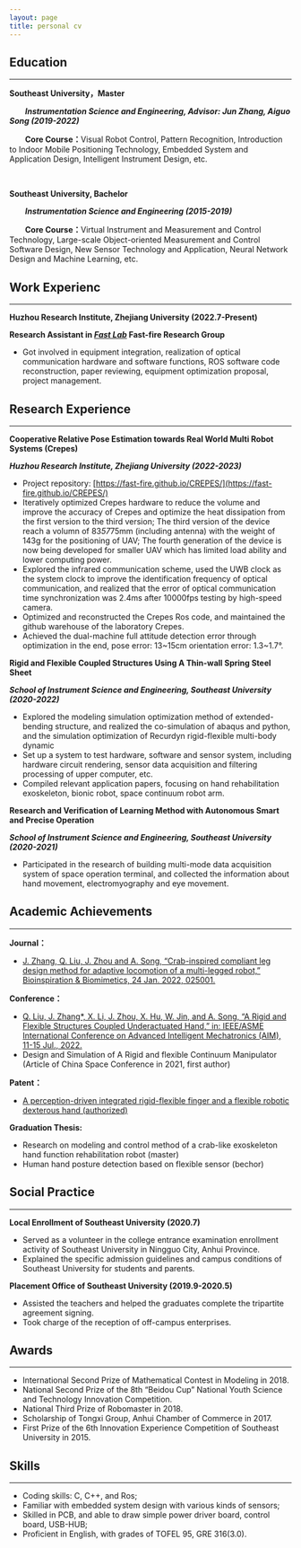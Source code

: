 ```yaml
---
layout: page
title: personal cv
---
```



## Education

---
<p style="text-indent:0em">
<b>Southeast University，Master</b>
</p>

<p style="text-indent:2em"> 
<i><b>Instrumentation Science and Engineering, Advisor: Jun Zhang, Aiguo Song (2019-2022)</b></i>
</p>

<p style="text-indent:2em"> 
<b>Core Course：</b>Visual Robot Control, Pattern Recognition, Introduction to Indoor Mobile Positioning Technology, Embedded System and Application Design, Intelligent Instrument Design, etc.
</p>
&nbsp;


<p style="text-indent:0em">
<b>Southeast University, Bachelor</b>
</p>
<p style="text-indent:2em"> 
<i><b>Instrumentation Science and Engineering (2015-2019)</b></i>
</p>

<p style="text-indent:2em"> 
<b>Core Course：</b>Virtual Instrument and Measurement and Control Technology, Large-scale Object-oriented Measurement and Control Software Design, New Sensor Technology and Application, Neural Network Design and Machine Learning, etc. 
</p>


## Work Experienc

---

**Huzhou Research Institute, Zhejiang University (2022.7-Present)**

**Research Assistant in [*Fast Lab*](http://zju-fast.com "Fast lab 团队官网") Fast-fire Research Group**
- Got involved in equipment integration, realization of optical communication hardware and software functions, ROS software code reconstruction, paper reviewing, equipment optimization proposal, project management.

## Research Experience

---

**Cooperative Relative Pose Estimation towards Real World Multi Robot Systems (Crepes)**

***Huzhou Research Institute, Zhejiang University (2022-2023)***                           

- Project repository: [https://fast-fire.github.io/CREPES/](https://fast-fire.github.io/CREPES/)
- Iteratively optimized Crepes hardware to reduce the volume and improve the accuracy of Crepes and optimize the heat dissipation from the first version to the third version; The third version of the device reach a volumn of 83*57*75mm (including antenna) with the weight of 143g for the positioning of UAV; The fourth generation of the device is now being developed for smaller UAV which has limited load ability and lower computing power.
-  Explored the infrared communication scheme, used the UWB clock as the system clock to improve the identification frequency of optical communication, and realized that the error of optical communication time synchronization was 2.4ms after 10000fps testing by high-speed camera.
- Optimized and reconstructed the Crepes Ros code, and maintained the github warehouse of the laboratory Crepes.
- Achieved the dual-machine full attitude detection error through optimization in the end, pose error: 13~15cm orientation error: 1.3~1.7°.

**Rigid and Flexible Coupled Structures Using A Thin-wall Spring Steel Sheet**

***School of Instrument Science and Engineering, Southeast University (2020-2022)***                                                         
- Explored the modeling simulation optimization method of extended-bending structure, and realized the co-simulation of abaqus and python, and the simulation optimization of Recurdyn rigid-flexible multi-body dynamic
- Set up a system to test hardware, software and sensor system, including hardware circuit rendering, sensor data acquisition and filtering processing of upper computer, etc.
- Compiled relevant application papers, focusing on hand rehabilitation exoskeleton, bionic robot, space continuum robot arm.

**Research and Verification of Learning Method with Autonomous Smart and Precise Operation**

***School of Instrument Science and Engineering, Southeast University  (2020-2021)***                                                        
- Participated in the research of building multi-mode data acquisition system of space operation terminal, and collected the information about hand movement, electromyography and eye movement.


## Academic Achievements

---

**Journal：**
- [J. Zhang, Q. Liu, J. Zhou and A. Song, “Crab-inspired compliant leg design method for adaptive locomotion of a multi-legged robot,” Bioinspiration & Biomimetics, 24 Jan. 2022, 025001.](https://lqseu.github.io/file/Crab-inspired%2compliant%20leg%20design%20method%20for%20adaptive%20locomotion%20of%20a%20multi-legged%20robot.pdf)

**Conference：**
- [Q. Liu, J. Zhang*, X. Li, J. Zhou, X. Hu, W. Jin, and A. Song, “A Rigid and Flexible Structures Coupled Underactuated Hand,” in: IEEE/ASME International Conference on Advanced Intelligent Mechatronics (AIM), 11-15 Jul., 2022.](https://lqseu.github.io/file/A%20Rigid%20and%20Flexible%20Structures%20Coupled%20Underactuated%20Hand.pdf)
- Design and Simulation of A Rigid and flexible Continuum Manipulator (Article of China Space Conference in 2021, first author)
  
**Patent：**
- [A perception-driven integrated rigid-flexible finger and a flexible robotic dexterous hand (authorized)](https://lqseu.github.io/file/种感知驱动一体化刚柔耦合手指及柔顺型机器人灵巧手.pdf)

**Graduation Thesis:**
- Research on modeling and control method of a crab-like exoskeleton hand function rehabilitation robot (master)
- Human hand posture detection based on flexible sensor (bechor)


## Social Practice

---

**Local Enrollment of Southeast University (2020.7)**
- Served as a volunteer in the college entrance examination enrollment activity of Southeast University in Ningguo City, Anhui Province.
- Explained the specific admission guidelines and campus conditions of Southeast University for students and parents.

**Placement Office of Southeast University (2019.9-2020.5)**
- Assisted the teachers and helped the graduates complete the tripartite agreement signing.
- Took charge of the reception of off-campus enterprises.

## Awards

---

- International Second Prize of Mathematical Contest in Modeling in 2018.
- National Second Prize of the 8th “Beidou Cup” National Youth Science and Technology Innovation Competition.
- National Third Prize of Robomaster in 2018.
- Scholarship of Tongxi Group, Anhui Chamber of Commerce in 2017.
- First Prize of the 6th Innovation Experience Competition of Southeast University in 2015.

## Skills

---

- Coding skills: C, C++, and Ros;
- Familiar with embedded system design with various kinds of sensors;
- Skilled in PCB, and able to draw simple power driver board, control board, USB-HUB;
- Proficient in English, with grades of TOFEL 95, GRE 316(3.0).
